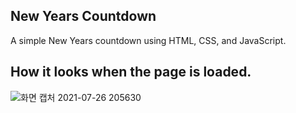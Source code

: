 
## New Years Countdown
A simple New Years countdown using HTML, CSS, and JavaScript.

## How it looks when the page is loaded.
![화면 캡처 2021-07-26 205630](https://user-images.githubusercontent.com/69408311/127078115-8a82f27e-2302-4230-bf28-80fd4749ab71.jpg)
